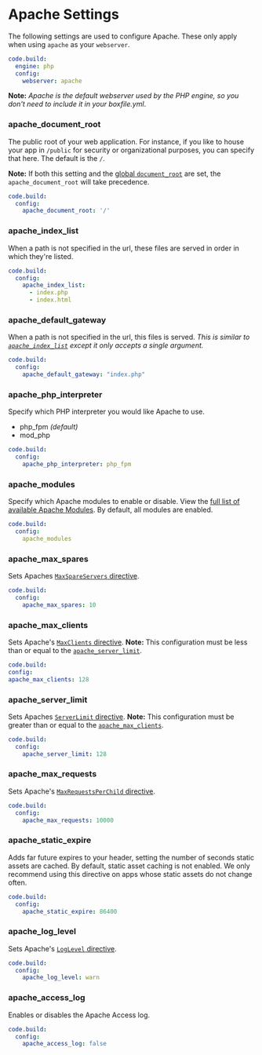 # Apache Settings

The following settings are used to configure Apache. These only apply when using `apache` as your `webserver`.

```yaml
code.build:
  engine: php
  config:
    webserver: apache
```

**Note:** *Apache is the default webserver used by the PHP engine, so you don't need to include it in your boxfile.yml*.

### apache\_document\_root
The public root of your web application. For instance, if you like to house your app in `/public` for security or organizational purposes, you can specify that here. The default is the `/`.

**Note:** If both this setting and the [global `document_root`](/php/webserver-settings#document_root) are set, the `apache_document_root` will take precedence.

```yaml
code.build:
  config:
    apache_document_root: '/'
```

### apache\_index\_list
When a path is not specified in the url, these files are served in order in which they're listed.

```yaml
code.build:
  config:
    apache_index_list:
      - index.php
      - index.html
```

### apache\_default\_gateway
When a path is not specified in the url, this files is served. *This is similar to [`apache_index_list`](#apache_index_list) except it only accepts a single argument.*

```yaml
code.build:
  config:
    apache_default_gateway: "index.php"
```

### apache\_php\_interpreter

Specify which PHP interpreter you would like Apache to use.

- php_fpm *(default)*
- mod_php

```yaml
code.build:
  config:
    apache_php_interpreter: php_fpm
```

### apache_modules

Specify which Apache modules to enable or disable. View the [full list of available Apache Modules](https://github.com/nanobox-io/nanobox-engine-php/blob/master/doc/apache-modules.md). By default, all modules are enabled.

```yaml
code.build:
  config:
    apache_modules
```

### apache\_max\_spares

Sets Apaches [`MaxSpareServers` directive](http://httpd.apache.org/docs/2.2/mod/prefork.html#maxspareservers).

```yaml
code.build:
  config:
    apache_max_spares: 10
```

### apache\_max\_clients
Sets Apache's [`MaxClients` directive](http://httpd.apache.org/docs/2.2/mod/mpm_common.html#maxclients). **Note:** This configuration must be less than or equal to the [`apache_server_limit`](#apache_server_limit).

```yaml
code.build:
config:
apache_max_clients: 128
```

### apache\_server\_limit
Sets Apaches [`ServerLimit` directive](http://httpd.apache.org/docs/2.2/mod/mpm_common.html#serverlimit). **Note:** This configuration must be greater than or equal to the [`apache_max_clients`](#apache_max_clients).

```yaml
code.build:
  config:
    apache_server_limit: 128
```

### apache\_max\_requests
Sets Apache's [`MaxRequestsPerChild` directive](http://httpd.apache.org/docs/2.2/mod/mpm_common.html#maxrequestsperchild).

```yaml
code.build:
  config:
    apache_max_requests: 10000
```

### apache\_static\_expire
Adds far future expires to your header, setting the number of seconds static assets are cached. By default, static asset caching is not enabled. We only recommend using this directive on apps whose static assets do not change often.

```yaml
code.build:
  config:
    apache_static_expire: 86400
```

### apache\_log\_level
Sets Apache's [`LogLevel` directive](http://httpd.apache.org/docs/2.2/mod/core.html#loglevel).

```yaml
code.build:
  config:
    apache_log_level: warn
```

### apache\_access\_log
Enables or disables the Apache Access log.

```yaml
code.build:
  config:
    apache_access_log: false
```

